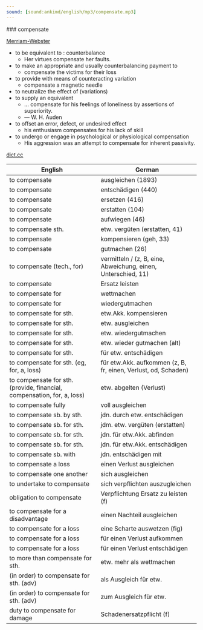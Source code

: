 ```yaml
---
sound: [sound:ankimd/english/mp3/compensate.mp3]
---
```


\### compensate

[Merriam-Webster](https://www.merriam-webster.com/dictionary/compensate)

- to be equivalent to : counterbalance
    - Her virtues compensate her faults.
- to make an appropriate and usually counterbalancing payment to
    - compensate the victims for their loss
- to provide with means of counteracting variation
    - compensate a magnetic needle
- to neutralize the effect of (variations)
- to supply an equivalent
    - … compensate for his feelings of loneliness by assertions of superiority.
    - — W. H. Auden
- to offset an error, defect, or undesired effect
    - his enthusiasm compensates for his lack of skill
- to undergo or engage in psychological or physiological compensation
    - His aggression was an attempt to compensate for inherent passivity.

[dict.cc](https://www.dict.cc/compensate)

| English        | German       |
| -------------- | ------------ |
| to compensate | ausgleichen (1893) |
| to compensate | entschädigen (440) |
| to compensate | ersetzen (416) |
| to compensate | erstatten (104) |
| to compensate | aufwiegen (46) |
| to compensate sth. | etw. vergüten (erstatten, 41) |
| to compensate | kompensieren (geh, 33) |
| to compensate | gutmachen (26) |
| to compensate (tech., for) | vermitteln / (z, B, eine, Abweichung, einen, Unterschied, 11) |
| to compensate | Ersatz leisten |
| to compensate for | wettmachen |
| to compensate for | wiedergutmachen |
| to compensate for sth. | etw.Akk. kompensieren |
| to compensate for sth. | etw. ausgleichen |
| to compensate for sth. | etw. wiedergutmachen |
| to compensate for sth. | etw. wieder gutmachen (alt) |
| to compensate for sth. | für etw. entschädigen |
| to compensate for sth. (eg, for, a, loss) | für etw.Akk. aufkommen (z, B, fr, einen, Verlust, od, Schaden) |
| to compensate for sth. (provide, financial, compensation, for, a, loss) | etw. abgelten (Verlust) |
| to compensate fully | voll ausgleichen |
| to compensate sb. by sth. | jdn. durch etw. entschädigen |
| to compensate sb. for sth. | jdm. etw. vergüten (erstatten) |
| to compensate sb. for sth. | jdn. für etw.Akk. abfinden |
| to compensate sb. for sth. | jdn. für etw.Akk. entschädigen |
| to compensate sb. with | jdn. entschädigen mit |
| to compensate a loss | einen Verlust ausgleichen |
| to compensate one another | sich ausgleichen |
| to undertake to compensate | sich verpflichten auszugleichen |
| obligation to compensate | Verpflichtung Ersatz zu leisten (f) |
| to compensate for a disadvantage | einen Nachteil ausgleichen |
| to compensate for a loss | eine Scharte auswetzen (fig) |
| to compensate for a loss | für einen Verlust aufkommen |
| to compensate for a loss | für einen Verlust entschädigen |
| to more than compensate for sth. | etw. mehr als wettmachen |
| (in order) to compensate for sth. (adv) | als Ausgleich für etw. |
| (in order) to compensate for sth. (adv) | zum Ausgleich für etw. |
| duty to compensate for damage | Schadenersatzpflicht (f) |
